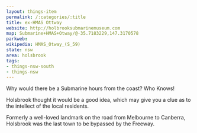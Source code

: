 ```yaml
---
layout: things-item
permalink: /:categories/:title
title: ex-HMAS Ottway
website: http://holbrooksubmarinemuseum.com
map: Submarine+HMAS+Otway/@-35.7183229,147.3170578
parkweb: 
wikipedia: HMAS_Otway_(S_59)
state: nsw
area: holsbrook
tags:
- things-nsw-south
- things-nsw
---
```


Why would there be a Submarine hours from the coast? Who Knows! 

Holsbrook thought it would be a good idea, which may give you a clue as to the intellect of the local residents.

Formerly a well-loved landmark on the road from Melbourne to Canberra, Holsbrook was the last town to be bypassed by the Freeway.